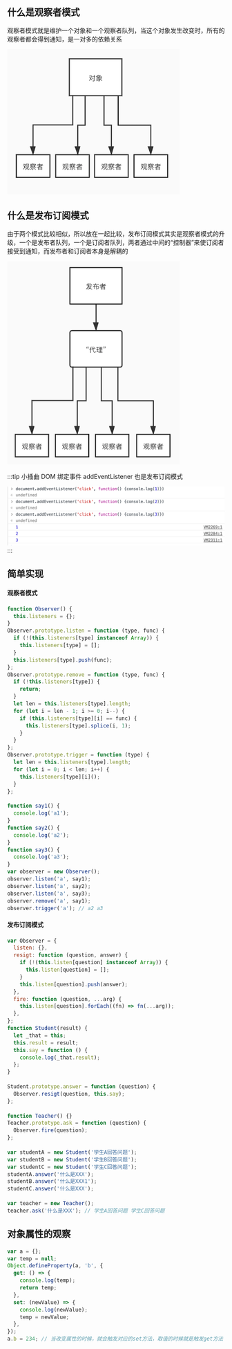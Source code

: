 ## 什么是观察者模式

观察者模式就是维护一个对象和一个观察者队列，当这个对象发生改变时，所有的观察者都会得到通知，是一对多的依赖关系

<a data-fancybox title="观察者模式" style="width: 400px;display: inline-block" href="/计算机通用/观察者模式.png">![观察者模式](/计算机通用/观察者模式.png)</a>

## 什么是发布订阅模式

由于两个模式比较相似，所以放在一起比较，发布订阅模式其实是观察者模式的升级，一个是发布者队列，一个是订阅者队列，两者通过中间的“控制器”来使订阅者接受到通知，而发布者和订阅者本身是解耦的

<a data-fancybox title="发布订阅模式" style="width: 400px;display: inline-block" href="/计算机通用/发布订阅模式.png">![发布订阅模式](/计算机通用/发布订阅模式.png)</a>

:::tip 小插曲
DOM 绑定事件 addEventListener 也是发布订阅模式

<a data-fancybox title="DOM绑定事件" href="/计算机通用/DOM绑定事件.png">![DOM绑定事件](/计算机通用/DOM绑定事件.png)</a>
:::

## 简单实现

#### 观察者模式

```js
function Observer() {
  this.listeners = {};
}
Observer.prototype.listen = function (type, func) {
  if (!(this.listeners[type] instanceof Array)) {
    this.listeners[type] = [];
  }
  this.listeners[type].push(func);
};
Observer.prototype.remove = function (type, func) {
  if (!this.listeners[type]) {
    return;
  }
  let len = this.listeners[type].length;
  for (let i = len - 1; i >= 0; i--) {
    if (this.listeners[type][i] == func) {
      this.listeners[type].splice(i, 1);
    }
  }
};
Observer.prototype.trigger = function (type) {
  let len = this.listeners[type].length;
  for (let i = 0; i < len; i++) {
    this.listeners[type][i]();
  }
};

function say1() {
  console.log('a1');
}
function say2() {
  console.log('a2');
}
function say3() {
  console.log('a3');
}
var observer = new Observer();
observer.listen('a', say1);
observer.listen('a', say2);
observer.listen('a', say3);
observer.remove('a', say1);
observer.trigger('a'); // a2 a3
```

#### 发布订阅模式

```js
var Observer = {
  listen: {},
  resigt: function (question, answer) {
    if (!(this.listen[question] instanceof Array)) {
      this.listen[question] = [];
    }
    this.listen[question].push(answer);
  },
  fire: function (question, ...arg) {
    this.listen[question].forEach((fn) => fn(...arg));
  },
};
function Student(result) {
  let _that = this;
  this.result = result;
  this.say = function () {
    console.log(_that.result);
  };
}

Student.prototype.answer = function (question) {
  Observer.resigt(question, this.say);
};

function Teacher() {}
Teacher.prototype.ask = function (question) {
  Observer.fire(question);
};

var studentA = new Student('学生A回答问题');
var studentB = new Student('学生B回答问题');
var studentC = new Student('学生C回答问题');
studentA.answer('什么是XXX');
studentB.answer('什么是XXX1');
studentC.answer('什么是XXX');

var teacher = new Teacher();
teacher.ask('什么是XXX'); // 学生A回答问题 学生C回答问题
```

## 对象属性的观察

```js
var a = {};
var temp = null;
Object.defineProperty(a, 'b', {
  get: () => {
    console.log(temp);
    return temp;
  },
  set: (newValue) => {
    console.log(newValue);
    temp = newValue;
  },
});
a.b = 234; // 当改变属性的时候，就会触发对应的set方法，取值的时候就是触发get方法
```
